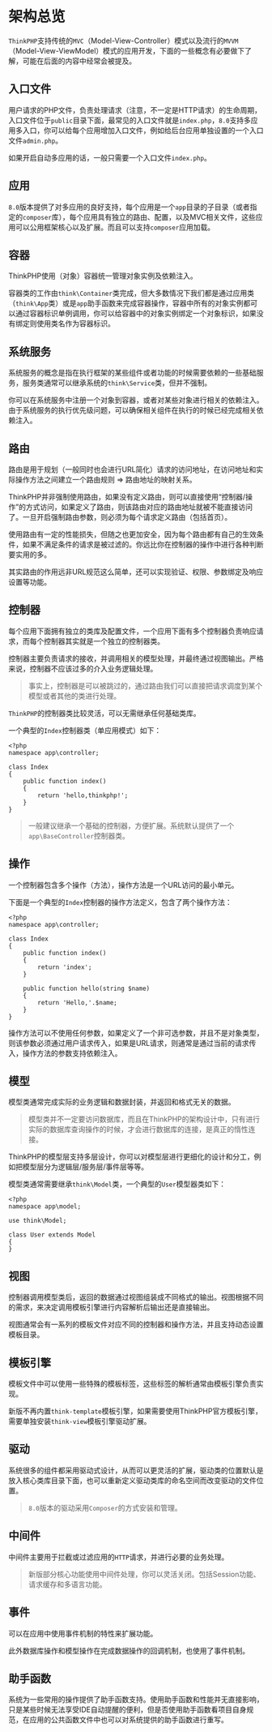 # 架构总览

`ThinkPHP`支持传统的`MVC`（Model-View-Controller）模式以及流行的`MVVM`（Model-View-ViewModel）模式的应用开发，下面的一些概念有必要做下了解，可能在后面的内容中经常会被提及。

## 入口文件

用户请求的PHP文件，负责处理请求（注意，不一定是HTTP请求）的生命周期，入口文件位于`public`目录下面，最常见的入口文件就是`index.php`，`8.0`支持多应用多入口，你可以给每个应用增加入口文件，例如给后台应用单独设置的一个入口文件`admin.php`。

如果开启自动多应用的话，一般只需要一个入口文件`index.php`。

## 应用

`8.0`版本提供了对多应用的良好支持，每个应用是一个`app`目录的子目录（或者指定的`composer`库），每个应用具有独立的路由、配置，以及MVC相关文件，这些应用可以公用框架核心以及扩展。而且可以支持`composer`应用加载。

## 容器

ThinkPHP使用（对象）容器统一管理对象实例及依赖注入。

容器类的工作由`think\Container`类完成，但大多数情况下我们都是通过应用类（`think\App`类）或是`app`助手函数来完成容器操作，容器中所有的对象实例都可以通过容器标识单例调用，你可以给容器中的对象实例绑定一个对象标识，如果没有绑定则使用类名作为容器标识。

## 系统服务

系统服务的概念是指在执行框架的某些组件或者功能的时候需要依赖的一些基础服务，服务类通常可以继承系统的`think\Service`类，但并不强制。

你可以在系统服务中注册一个对象到容器，或者对某些对象进行相关的依赖注入。由于系统服务的执行优先级问题，可以确保相关组件在执行的时候已经完成相关依赖注入。

## 路由

路由是用于规划（一般同时也会进行URL简化）请求的访问地址，在访问地址和实际操作方法之间建立一个路由规则 => 路由地址的映射关系。

ThinkPHP并非强制使用路由，如果没有定义路由，则可以直接使用“控制器/操作”的方式访问，如果定义了路由，则该路由对应的路由地址就被不能直接访问了。一旦开启强制路由参数，则必须为每个请求定义路由（包括首页）。

使用路由有一定的性能损失，但随之也更加安全，因为每个路由都有自己的生效条件，如果不满足条件的请求是被过滤的。你远比你在控制器的操作中进行各种判断要实用的多。

其实路由的作用远非URL规范这么简单，还可以实现验证、权限、参数绑定及响应设置等功能。

## 控制器

每个应用下面拥有独立的类库及配置文件，一个应用下面有多个控制器负责响应请求，而每个控制器其实就是一个独立的控制器类。

控制器主要负责请求的接收，并调用相关的模型处理，并最终通过视图输出。严格来说，控制器不应该过多的介入业务逻辑处理。

> 事实上，控制器是可以被跳过的，通过路由我们可以直接把请求调度到某个模型或者其他的类进行处理。

`ThinkPHP`的控制器类比较灵活，可以无需继承任何基础类库。

一个典型的`Index`控制器类（单应用模式）如下：

```
<?php
namespace app\controller;

class Index 
{
    public function index()
    {
        return 'hello,thinkphp!';
    }
}
```

> 一般建议继承一个基础的控制器，方便扩展。系统默认提供了一个`app\BaseController`控制器类。

## 操作

一个控制器包含多个操作（方法），操作方法是一个URL访问的最小单元。

下面是一个典型的`Index`控制器的操作方法定义，包含了两个操作方法：

```
<?php
namespace app\controller;

class Index 
{
    public function index()
    {
        return 'index';
    }
    
    public function hello(string $name)
    {
        return 'Hello,'.$name;
    }
}
```

操作方法可以不使用任何参数，如果定义了一个非可选参数，并且不是对象类型，则该参数必须通过用户请求传入，如果是URL请求，则通常是通过当前的请求传入，操作方法的参数支持依赖注入。

## 模型

模型类通常完成实际的业务逻辑和数据封装，并返回和格式无关的数据。

> 模型类并不一定要访问数据库，而且在ThinkPHP的架构设计中，只有进行实际的数据库查询操作的时候，才会进行数据库的连接，是真正的惰性连接。

ThinkPHP的模型层支持多层设计，你可以对模型层进行更细化的设计和分工，例如把模型层分为逻辑层/服务层/事件层等等。

模型类通常需要继承`think\Model`类，一个典型的`User`模型器类如下：

```
<?php
namespace app\model;

use think\Model;

class User extends Model
{
}
```

## 视图

控制器调用模型类后，返回的数据通过视图组装成不同格式的输出。视图根据不同的需求，来决定调用模板引擎进行内容解析后输出还是直接输出。

视图通常会有一系列的模板文件对应不同的控制器和操作方法，并且支持动态设置模板目录。

## 模板引擎

模板文件中可以使用一些特殊的模板标签，这些标签的解析通常由模板引擎负责实现。

新版不再内置`think-template`模板引擎，如果需要使用ThinkPHP官方模板引擎，需要单独安装`think-view`模板引擎驱动扩展。

## 驱动

系统很多的组件都采用驱动式设计，从而可以更灵活的扩展，驱动类的位置默认是放入核心类库目录下面，也可以重新定义驱动类库的命名空间而改变驱动的文件位置。

> `8.0`版本的驱动采用`Composer`的方式安装和管理。

## 中间件

中间件主要用于拦截或过滤应用的`HTTP`请求，并进行必要的业务处理。

> 新版部分核心功能使用中间件处理，你可以灵活关闭。包括Session功能、请求缓存和多语言功能。

## 事件

可以在应用中使用事件机制的特性来扩展功能。

此外数据库操作和模型操作在完成数据操作的回调机制，也使用了事件机制。

## 助手函数

系统为一些常用的操作提供了助手函数支持。使用助手函数和性能并无直接影响，只是某些时候无法享受IDE自动提醒的便利，但是否使用助手函数看项目自身规范，在应用的公共函数文件中也可以对系统提供的助手函数进行重写。